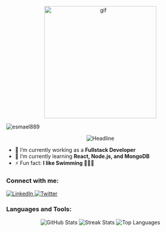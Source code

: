 <div align="center">
  <img alt="gif" align="center" src="https://github.com/ahmedtarek26/ahmedtarek26/blob/main/NUX_Octodex.gif" width=300 height=300/>
</div>

<div align="center">
  <p align="left"> 
    <img src="https://komarev.com/ghpvc/?username=esmael889&label=Profile%20views&color=0e75b6&style=flat" alt="esmael889" /> 
  </p>
  <img src="https://readme-typing-svg.herokuapp.com?color=%236FDA44&size=32&center=true&vCenter=true&width=600&height=50&lines=Hi+there+I'm+Esmael+Mosad+%F0%9F%91%8B;Graduated+From+Computer+Science;Fullstack+Developer;" alt="Headline" />
</div>

- 🔭 I’m currently working as a **Fullstack Developer**
- 🌱 I’m currently learning **React, Node.js, and MongoDB**
- ⚡ Fun fact: **I like Swimming 🏊‍♂️😁**

<h3 align="left">Connect with me:</h3>
<p align="left">
  <a href="https://www.linkedin.com/in/esmael-mosaad-758a28247/" target="blank">
    <img src="https://img.shields.io/badge/LinkedIn-0077B5?style=for-the-badge&logo=linkedin&logoColor=white" alt="LinkedIn" />
  </a>
  <a href="https://twitter.com/esmaelll12367" target="blank">
    <img src="https://img.shields.io/badge/Twitter-1DA1F2?style=for-the-badge&logo=twitter&logoColor=white" alt="Twitter" />
  </a>
</p>

<h3 align="left">Languages and Tools:</h3>
<p align="left">
  <!-- Add your icons here with hover animations -->
</p>

<p align="center">
  <img src="https://github-readme-stats.vercel.app/api?username=esmael889&show_icons=true&theme=dark&hide_border=true" alt="GitHub Stats" />
  <img src="https://github-readme-streak-stats.herokuapp.com/?user=esmael889&theme=dark&hide_border=true" alt="Streak Stats" />
  <img src="https://github-readme-stats.vercel.app/api/top-langs/?username=esmael889&layout=compact&theme=dark&hide_border=true" alt="Top Languages" />
</p>

